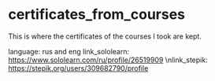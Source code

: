 # certificates_from_courses
This is where the certificates of the courses I took are kept.

language: rus and eng
link_sololearn: https://www.sololearn.com/ru/profile/26519909
\nlink_stepik: https://stepik.org/users/309682790/profile

